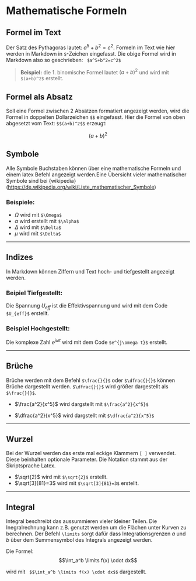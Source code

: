 # Mathematische Formeln

## Formel im Text
Der Satz des Pythagoras lautet: $a^5+b^2=c^2$. Formeln im Text wie hier werden in Markdown in `$`-Zeichen eingefasst.
Die obige Formel wird in Markdown also so geschrieben:
` $a^5+b^2=c^2$`

>**Beispiel:**
>die 1. binomische Formel lautet $(a+b)^2$ und wird mit `$(a+b)^2$` erstellt.

## Formel als Absatz
Soll eine Formel zwischen 2 Absätzen formatiert angezeigt werden, wird die Formel in doppelten Dollarzeichen `$$` eingefasst.
Hier die Formel von oben abgesetzt vom Text: `$$(a+b)^2$$` erzeugt: 

$$(a+b)^2$$



## Symbole
Alle Symbole Buchstaben können über eine mathematische Formeln und einem latex Befehl angezeigt werden.Eine Übersicht vieler mathematischer Symbole sind bei {wikipedia}(https://de.wikipedia.org/wiki/Liste_mathematischer_Symbole)

### Beispiele:
- $\Omega$ wird mit `$\Omega$`
- $\alpha$ wird erstellt mit `$\alpha$`
- $\Delta$ wird mit `$\Delta$`
- $\mu$ wird mit `$\Delta$`

---
## Indizes 
In Markdown können Ziffern und Text hoch- und tiefgestellt angezeigt werden.

### Beipiel Tiefgestellt:
Die Spannung $U_{eff}$ ist die Effektivspannung und wird mit dem Code `$U_{eff}$` erstellt.

### Beispiel Hochgestellt:
Die komplexe Zahl $e^{j\omega t}$ wird mit dem Code `$e^{j\omega t}$` erstellt.

---
## Brüche
Brüche werden mit dem Befehl `$\frac{}{}$` oder `$\dfrac{}{}$` können Brüche dargestellt werden. `$\dfrac{}{}$` wird größer dargestellt als  `$\frac{}{}$`.

- $\frac{a^2}{x^5}$ wird dargstellt mit  `$\frac{a^2}{x^5}$`

- $\dfrac{a^2}{x^5}$ wird dargstellt mit  `$\dfrac{a^2}{x^5}$`

---

## Wurzel
Bei der Wurzel werden das erste mal eckige Klammern `[ ]` verwendet. Diese beinhalten optionale Parameter. Die Notation stammt aus der Skriptsprache Latex.

- $\sqrt{2}$ wird mit `$\sqrt{2}$` erstellt.
- $\sqrt[3]{81}=3$ wird mit `$\sqrt[3]{81}=3$` erstellt.

---
## Integral
Integral beschreibt das aussummieren vieler kleiner Teilen. Die Inegralrechnung kann z.B. genutzt werden um die Flächen unter Kurven zu berechnen.
Der Befehl `\limits` sorgt dafür dass Integrationsgrenzen $a$ und $b$  über dem Summensymbol des Integrals angezeigt werden.

Die Formel:
 $$\int_a^b \limits f(x) \cdot dx$$

 wird mit ` $$\int_a^b \limits f(x) \cdot dx$$`
 dargestellt.